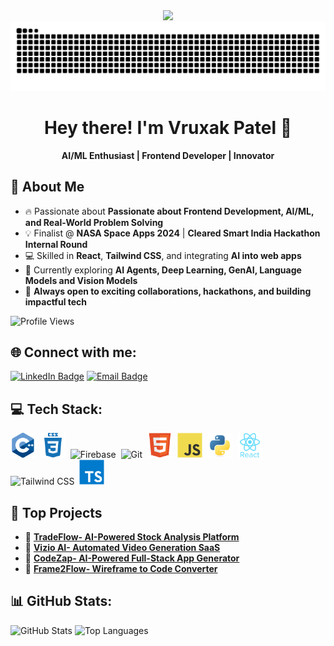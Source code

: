 <div align="center">
  <img src="https://media2.giphy.com/media/v1.Y2lkPTc5MGI3NjExcHc4NTg4aDM5azFiczBybXN3cjN6OGU2dTIxZ2J2djAzMDh2a2FudiZlcD12MV9pbnRlcm5hbF9naWZfYnlfaWQmY3Q9cw/5eLDrEaRGHegx2FeF2/giphy.gif" width="150"/>
  <img alt="github contribution snake animation" src="https://github.com/SerKirtan/Snake-Animation/blob/main/snake.svg">
  
  # Hey there! I'm Vruxak Patel 👋
  **AI/ML Enthusiast | Frontend Developer | Innovator**
</div>

  ## 🚀 About Me
- 🔥 Passionate about **Passionate about Frontend Development, AI/ML, and Real-World Problem Solving**
- 💡 Finalist @ **NASA Space Apps 2024** | **Cleared Smart India Hackathon Internal Round**
- 💻  Skilled in **React**, **Tailwind CSS**, and integrating **AI into web apps**
- 🌱 Currently exploring **AI Agents, Deep Learning, GenAI, Language Models and Vision Models**
- 💬 **Always open to exciting collaborations, hackathons, and building impactful tech**

![Profile Views](https://komarev.com/ghpvc/?username=Vruxak21&color=blue)

## 🌐 Connect with me:
<p align="left">
  <a href="https://www.linkedin.com/in/vruxak-patel"><img src="https://img.shields.io/badge/LinkedIn-blue?style=for-the-badge&logo=linkedin&logoColor=white" alt="LinkedIn Badge"/></a>
  <a href="mailto:patelvruxak21@gmail.com"><img src="https://img.shields.io/badge/Email-red?style=for-the-badge&logo=gmail&logoColor=white" alt="Email Badge"/></a>
</p>

## 💻 Tech Stack:
<p align="center"><div>
  <img src="https://github.com/devicons/devicon/blob/master/icons/cplusplus/cplusplus-original.svg" title="C++" alt="C++" width="40" height="40"/>&nbsp;
  <img src="https://github.com/devicons/devicon/blob/master/icons/css3/css3-plain-wordmark.svg" title="CSS3" alt="CSS" width="40" height="40"/>&nbsp;
  <img src="https://www.vectorlogo.zone/logos/firebase/firebase-icon.svg" title="Firebase" alt="Firebase" width="40" height="40"/>&nbsp;
  <img src="https://www.vectorlogo.zone/logos/git-scm/git-scm-icon.svg" title="Git" alt="Git" width="40" height="40"/>&nbsp;
  <img src="https://github.com/devicons/devicon/blob/master/icons/html5/html5-original.svg" title="HTML5" alt="HTML" width="40" height="40"/>&nbsp;
  <img src="https://github.com/devicons/devicon/blob/master/icons/javascript/javascript-original.svg" title="JavaScript" alt="JavaScript" width="40" height="40"/>&nbsp;
  <img src="https://github.com/devicons/devicon/blob/master/icons/python/python-original.svg" title="Python" alt="Python" width="40" height="40"/>&nbsp;
  <img src="https://github.com/devicons/devicon/blob/master/icons/react/react-original-wordmark.svg" title="React" alt="React" width="40" height="40"/>&nbsp;
  <img src="https://www.vectorlogo.zone/logos/tailwindcss/tailwindcss-icon.svg" title="Tailwind CSS" alt="Tailwind CSS" width="40" height="40"/>&nbsp;
  <img src="https://github.com/devicons/devicon/blob/master/icons/typescript/typescript-original.svg" title="TypeScript" alt="TypeScript" width="40" height="40"/>&nbsp;
</div>
</p>

## 📌 Top Projects
- 🔹 [**TradeFlow- AI-Powered Stock Analysis Platform**](https://github.com/Vruxak21/TradeFlow)
- 🔹 [**Vizio AI- Automated Video Generation SaaS**](https://github.com/Vruxak21/Vizio-AI)
- 🔹 [**CodeZap- AI-Powered Full-Stack App Generator**](https://github.com/Vruxak21/CodeZap)
- 🔹 [**Frame2Flow- Wireframe to Code Converter**](https://github.com/Vruxak21/Frame2Flow)

## 📊 GitHub Stats:
<p>
  <img src="https://github-readme-stats.vercel.app/api?username=Vruxak21&show_icons=true&theme=dark" alt="GitHub Stats" />
  <img src="https://github-readme-stats.vercel.app/api/top-langs/?username=Vruxak21&layout=compact&theme=dark" alt="Top Languages" />
</p>
